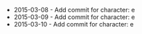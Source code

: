 - 2015-03-08 - Add commit for character: e
- 2015-03-09 - Add commit for character: e
- 2015-03-10 - Add commit for character: e
